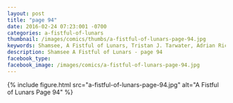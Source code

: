```yaml
---
layout: post
title: "page 94"
date: 2016-02-24 07:23:001 -0700
categories: a-fistful-of-lunars
thumbnail: /images/comics/thumbs/a-fistful-of-lunars-page-94.jpg
keywords: Shamsee, A Fistful of Lunars, Tristan J. Tarwater, Adrian Ricker
description: Shamsee A Fistful of Lunars - page 94
facebook_type: 
facebook_image: /images/comics/a-fistful-of-lunars-page-94.jpg
---
```

{% include figure.html src="a-fistful-of-lunars-page-94.jpg" alt="A Fistful of Lunars Page 94" %}
